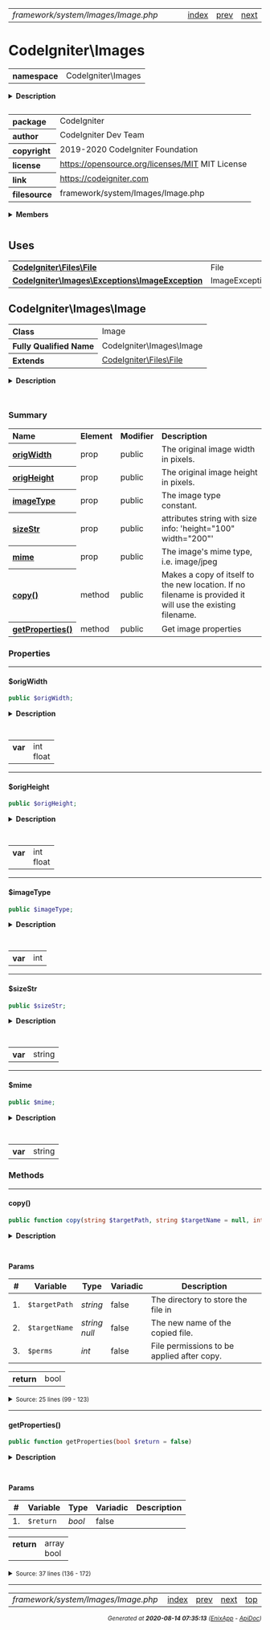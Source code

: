 


 



<table>
<tr>
<td style="width:100%"><em>framework/system/Images/Image.php</em></td>
<td><a href="../../../../../../api/index.md">index</a></td>
<td><a href="../../../../../../api/vendor/codeigniter4/framework/system/Images/Handlers/ImageMagickHandler.md">prev</a></td>
<td><a href="../../../../../../api/vendor/codeigniter4/framework/system/Images/ImageHandlerInterface.md">next</a></td>
</tr>
</table>







# CodeIgniter\Images 
<table style="text-align:left">
<tr><th>namespace</th><td>CodeIgniter\Images</td></tr>
</table>

<details>
<summary style="margin-bottom:12px;"><strong>Description</strong></summary>

<table>
<tr><td>
CodeIgniter
</td></tr>
</table>

<table>
<tr><td>
An open source application development framework for PHP

This content is released under the MIT License (MIT)

Copyright (c) 2014-2019 British Columbia Institute of Technology
Copyright (c) 2019-2020 CodeIgniter Foundation

Permission is hereby granted, free of charge, to any person obtaining a copy
of this software and associated documentation files (the "Software"), to deal
in the Software without restriction, including without limitation the rights
to use, copy, modify, merge, publish, distribute, sublicense, and/or sell
copies of the Software, and to permit persons to whom the Software is
furnished to do so, subject to the following conditions:

The above copyright notice and this permission notice shall be included in
all copies or substantial portions of the Software.

THE SOFTWARE IS PROVIDED "AS IS", WITHOUT WARRANTY OF ANY KIND, EXPRESS OR
IMPLIED, INCLUDING BUT NOT LIMITED TO THE WARRANTIES OF MERCHANTABILITY,
FITNESS FOR A PARTICULAR PURPOSE AND NONINFRINGEMENT. IN NO EVENT SHALL THE
AUTHORS OR COPYRIGHT HOLDERS BE LIABLE FOR ANY CLAIM, DAMAGES OR OTHER
LIABILITY, WHETHER IN AN ACTION OF CONTRACT, TORT OR OTHERWISE, ARISING FROM,
OUT OF OR IN CONNECTION WITH THE SOFTWARE OR THE USE OR OTHER DEALINGS IN
THE SOFTWARE.
</td></tr>
</table>

</details>



<table style="text-align:left">
<tr style="vertical-align:top;">
<th>package</th>
<td>CodeIgniter
</td>
</tr>
<tr style="vertical-align:top;">
<th>author</th>
<td>CodeIgniter Dev Team
</td>
</tr>
<tr style="vertical-align:top;">
<th>copyright</th>
<td>2019-2020 CodeIgniter Foundation
</td>
</tr>
<tr style="vertical-align:top;">
<th>license</th>
<td><a href="https://opensource.org/licenses/MIT">https://opensource.org/licenses/MIT</a>    MIT License
</td>
</tr>
<tr style="vertical-align:top;">
<th>link</th>
<td><a href="https://codeigniter.com">https://codeigniter.com</a>

</td>
</tr>
<tr style="vertical-align:top;">
<th>filesource</th>
<td>framework/system/Images/Image.php
</td>
</tr>
</table>

 

<details>
<summary style="margin-bottom:12px;"><strong>Members</strong></summary>
<table>
<tr><td><a href="../../../../../../api/vendor/codeigniter4/framework/system/Images/Exceptions/ImageException.md">CodeIgniter\Images\Exceptions\ImageException</a></td></tr>
<tr><td><a href="../../../../../../api/vendor/codeigniter4/framework/system/Images/Handlers/BaseHandler.md">CodeIgniter\Images\Handlers\BaseHandler</a></td></tr>
<tr><td><a href="../../../../../../api/vendor/codeigniter4/framework/system/Images/Handlers/GDHandler.md">CodeIgniter\Images\Handlers\GDHandler</a></td></tr>
<tr><td><a href="../../../../../../api/vendor/codeigniter4/framework/system/Images/Handlers/ImageMagickHandler.md">CodeIgniter\Images\Handlers\ImageMagickHandler</a></td></tr>
<tr><td><a href="../../../../../../api/vendor/codeigniter4/framework/system/Images/Image.md">CodeIgniter\Images\Image</a></td></tr>
<tr><td><a href="../../../../../../api/vendor/codeigniter4/framework/system/Images/ImageHandlerInterface.md">CodeIgniter\Images\ImageHandlerInterface</a></td></tr>
</table>
</details>



 
 ## Uses

<table style="text-align:left;">
<tr>
<td>
<a href="../../../../../../api/vendor/codeigniter4/framework/system/Files/File.md"><strong>CodeIgniter\Files\File</strong></a>
</td>
<td>File</td>
</tr>
<tr>
<td>
<a href="../../../../../../api/vendor/codeigniter4/framework/system/Images/Exceptions/ImageException.md"><strong>CodeIgniter\Images\Exceptions\ImageException</strong></a>
</td>
<td>ImageException</td>
</tr>
</table>



 
## CodeIgniter\Images\Image

<table style="text-align:left">
<tr><th>Class</th><td>Image</td></tr>
<tr><th>Fully Qualified Name</th><td>CodeIgniter\Images\Image</td></tr>
<tr><th>Extends</th><td><a href="../../../../../../api/vendor/codeigniter4/framework/system/Files/File.md">CodeIgniter\Files\File</a></td></tr>
</table>


<details>
<summary style="margin-bottom:12px;"><strong>Description</strong></summary>

<table>
<tr><td>
Encapsulation of an Image file
</td></tr>
</table>


</details>



<table style="text-align:left">
</table>



### Summary


<table style="text-align:left;">
<tr>
<th>Name</th>
<th>Element</th>
<th>Modifier</th>
<th>Description</th>
</tr>

<tr>
<th><a href="#origWidth"><strong>origWidth</strong></a></th>
<td>prop</td>
<td>
public

</td>
<td>The original image width in pixels.</td>
</tr>
<tr>
<th><a href="#origHeight"><strong>origHeight</strong></a></th>
<td>prop</td>
<td>
public

</td>
<td>The original image height in pixels.</td>
</tr>
<tr>
<th><a href="#imageType"><strong>imageType</strong></a></th>
<td>prop</td>
<td>
public

</td>
<td>The image type constant.</td>
</tr>
<tr>
<th><a href="#sizeStr"><strong>sizeStr</strong></a></th>
<td>prop</td>
<td>
public

</td>
<td>attributes string with size info:
&#039;height=&quot;100&quot; width=&quot;200&quot;&#039;</td>
</tr>
<tr>
<th><a href="#mime"><strong>mime</strong></a></th>
<td>prop</td>
<td>
public

</td>
<td>The image&#039;s mime type, i.e. image/jpeg</td>
</tr>

<tr>
<th><a href="#copy"><strong>copy</strong>()</a></th>
<td>method</td>
<td>
public

</td>
<td>Makes a copy of itself to the new location. If no filename is provided
it will use the existing filename.</td>
</tr>
<tr>
<th><a href="#getProperties"><strong>getProperties</strong>()</a></th>
<td>method</td>
<td>
public

</td>
<td>Get image properties</td>
</tr>

</table>





### Properties


<hr>

#### $origWidth

```php
public $origWidth;
```

<details>
<summary style="margin-bottom:12px;"><strong>Description</strong></summary>

<table>
<tr><td>
The original image width in pixels.
</td></tr>
</table>


</details>



<table style="text-align:left">
</table>




<table>
<tr>
<th style="vertical-align:top;">var</th>
<td>int<br>float
</td>
</tr>
</table>


<hr>

#### $origHeight

```php
public $origHeight;
```

<details>
<summary style="margin-bottom:12px;"><strong>Description</strong></summary>

<table>
<tr><td>
The original image height in pixels.
</td></tr>
</table>


</details>



<table style="text-align:left">
</table>




<table>
<tr>
<th style="vertical-align:top;">var</th>
<td>int<br>float
</td>
</tr>
</table>


<hr>

#### $imageType

```php
public $imageType;
```

<details>
<summary style="margin-bottom:12px;"><strong>Description</strong></summary>

<table>
<tr><td>
The image type constant.
</td></tr>
</table>


</details>



<table style="text-align:left">
</table>




<table>
<tr>
<th style="vertical-align:top;">var</th>
<td>int
</td>
</tr>
</table>


<hr>

#### $sizeStr

```php
public $sizeStr;
```

<details>
<summary style="margin-bottom:12px;"><strong>Description</strong></summary>

<table>
<tr><td>
attributes string with size info:
'height="100" width="200"'
</td></tr>
</table>


</details>



<table style="text-align:left">
</table>




<table>
<tr>
<th style="vertical-align:top;">var</th>
<td>string
</td>
</tr>
</table>


<hr>

#### $mime

```php
public $mime;
```

<details>
<summary style="margin-bottom:12px;"><strong>Description</strong></summary>

<table>
<tr><td>
The image's mime type, i.e. image/jpeg
</td></tr>
</table>


</details>



<table style="text-align:left">
</table>




<table>
<tr>
<th style="vertical-align:top;">var</th>
<td>string
</td>
</tr>
</table>







### Methods


<hr>

#### copy()

```php
public function copy(string $targetPath, string $targetName = null, int $perms = 0644) : bool
```

<details>
<summary style="margin-bottom:12px;"><strong>Description</strong></summary>

<table>
<tr><td>
Makes a copy of itself to the new location. If no filename is provided
it will use the existing filename.
</td></tr>
</table>


</details>



<table style="text-align:left">
</table>


**Params**

<table>
<thead>
<tr>
<th>#</th>
<th>Variable</th>
<th>Type</th>
<th>Variadic</th>
<th>Description</th>
</tr>
</thead>
<tbody>

<tr>
<td>1.</td>
<td><code>$targetPath</code></td>
<td><em>string
</em></td>
<td>false</td>
<td>The directory to store the file in</td>
</tr>

<tr>
<td>2.</td>
<td><code>$targetName</code></td>
<td><em>string<br>null
</em></td>
<td>false</td>
<td>The new name of the copied file.</td>
</tr>

<tr>
<td>3.</td>
<td><code>$perms</code></td>
<td><em>int
</em></td>
<td>false</td>
<td>File permissions to be applied after copy.</td>
</tr>


</tbody>
</table>



<table>
<tr>
<th style="vertical-align:top;">return</th>
<td>bool
</td>
</tr>
</table>





<details>
<summary><small>Source: 25 lines (99 - 123)</small></summary>

```php
public function copy(string $targetPath, string $targetName = null, int $perms = 0644): bool
{
	$targetPath = rtrim($targetPath, '/ ') . '/';

	$targetName = is_null($targetName) ? $this->getFilename() : $targetName;

	if (empty($targetName))
	{
		throw ImageException::forInvalidFile($targetName);
	}

	if (! is_dir($targetPath))
	{
		mkdir($targetName, 0755, true);
	}

	if (! copy($this->getPathname(), "{$targetPath}{$targetName}"))
	{
		throw ImageException::forCopyError($targetPath);
	}

	chmod("{$targetPath}/{$targetName}", $perms);

	return true;
}
```

</details>


<hr>

#### getProperties()

```php
public function getProperties(bool $return = false)
```

<details>
<summary style="margin-bottom:12px;"><strong>Description</strong></summary>

<table>
<tr><td>
Get image properties
</td></tr>
</table>

<table>
<tr><td>
A helper function that gets info about the file
</td></tr>
</table>

</details>



<table style="text-align:left">
</table>


**Params**

<table>
<thead>
<tr>
<th>#</th>
<th>Variable</th>
<th>Type</th>
<th>Variadic</th>
<th>Description</th>
</tr>
</thead>
<tbody>

<tr>
<td>1.</td>
<td><code>$return</code></td>
<td><em>bool
</em></td>
<td>false</td>
<td></td>
</tr>


</tbody>
</table>



<table>
<tr>
<th style="vertical-align:top;">return</th>
<td>array<br>bool
</td>
</tr>
</table>





<details>
<summary><small>Source: 37 lines (136 - 172)</small></summary>

```php
public function getProperties(bool $return = false)
{
	$path = $this->getPathname();

	if (! $vals = getimagesize($path))
	{
		throw ImageException::forFileNotSupported();
	}

	$types = [
		IMAGETYPE_GIF  => 'gif',
		IMAGETYPE_JPEG => 'jpeg',
		IMAGETYPE_PNG  => 'png',
		IMAGETYPE_WEBP => 'webp',
	];

	$mime = 'image/' . ($types[$vals[2]] ?? 'jpg');

	if ($return === true)
	{
		return [
			'width'      => $vals[0],
			'height'     => $vals[1],
			'image_type' => $vals[2],
			'size_str'   => $vals[3],
			'mime_type'  => $mime,
		];
	}

	$this->origWidth  = $vals[0];
	$this->origHeight = $vals[1];
	$this->imageType  = $vals[2];
	$this->sizeStr    = $vals[3];
	$this->mime       = $mime;

	return true;
}
```

</details>





 


 
  




<hr>

<table>
<tr>
<td style="width:100%"><em>framework/system/Images/Image.php</em></td>
<td><a href="../../../../../../api/index.md">index</a></td>
<td><a href="../../../../../../api/vendor/codeigniter4/framework/system/Images/Handlers/ImageMagickHandler.md">prev</a></td>
<td><a href="../../../../../../api/vendor/codeigniter4/framework/system/Images/ImageHandlerInterface.md">next</a></td>
<td><a href="#">top</a></td></tr>
</table>




<div style="text-align:right;">

<small>_Generated at **2020-08-14 07:35:13**_ *([EnixApp](https://github.com/enix-app) - [ApiDoc](https://github.com/enix-app/apidoc))*</small>
</div>